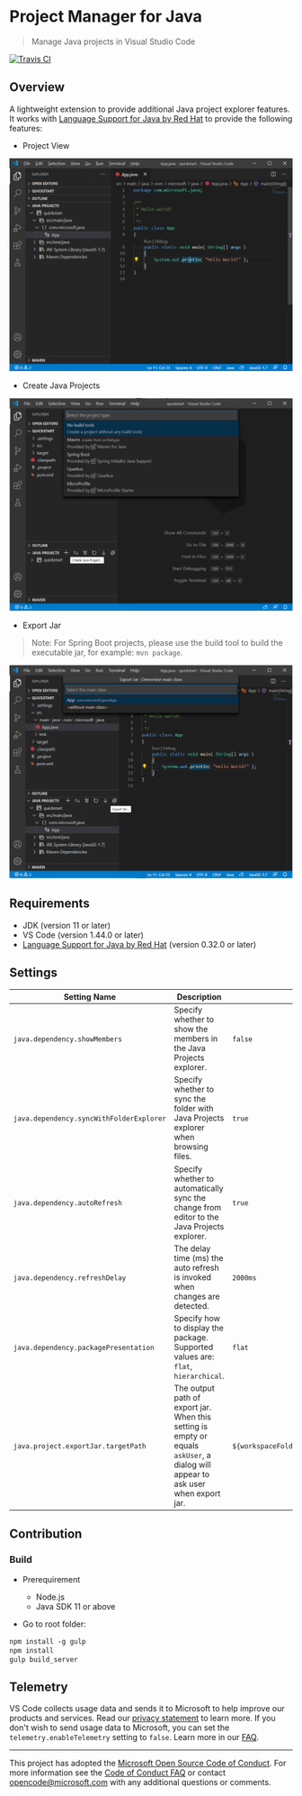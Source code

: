 # Project Manager for Java

> Manage Java projects in Visual Studio Code

[![Travis CI](https://travis-ci.org/Microsoft/vscode-java-dependency.svg?branch=master)](https://travis-ci.org/Microsoft/vscode-java-dependency)

## Overview

A lightweight extension to provide additional Java project explorer features. It works with [Language Support for Java by Red Hat](https://marketplace.visualstudio.com/items?itemName=redhat.java) to provide the following features:

* Project View

![project-view](https://raw.githubusercontent.com/Microsoft/vscode-java-dependency/master/images/project-explorer.png)

* Create Java Projects

![create project](https://raw.githubusercontent.com/Microsoft/vscode-java-dependency/master/images/create-project.png)

* Export Jar
> Note: For Spring Boot projects, please use the build tool to build the executable jar, for example: `mvn package`.

![export jar](https://raw.githubusercontent.com/Microsoft/vscode-java-dependency/master/images/export-jar.png)

## Requirements

- JDK (version 11 or later)
- VS Code (version 1.44.0 or later)
- [Language Support for Java by Red Hat](https://marketplace.visualstudio.com/items?itemName=redhat.java) (version 0.32.0 or later)


## Settings

| Setting Name | Description | Default Value |
|---|---|---|
| `java.dependency.showMembers` | Specify whether to show the members in the Java Projects explorer. | `false` |
| `java.dependency.syncWithFolderExplorer` | Specify whether to sync the folder with Java Projects explorer when browsing files.  | `true` |
| `java.dependency.autoRefresh` | Specify whether to automatically sync the change from editor to the Java Projects explorer. | `true` |
| `java.dependency.refreshDelay` | The delay time (ms) the auto refresh is invoked when changes are detected. | `2000ms` |
| `java.dependency.packagePresentation` | Specify how to display the package. Supported values are: `flat`, `hierarchical`.| `flat` |
| `java.project.exportJar.targetPath` | The output path of export jar. When this setting is empty or equals `askUser`, a dialog will appear to ask user when export jar.| `${workspaceFolder}/${workspaceFolderBasename}.jar` |

## Contribution

### Build
* Prerequirement
    - Node.js
    - Java SDK 11 or above

* Go to root folder:
```
npm install -g gulp
npm install
gulp build_server
```

## Telemetry
VS Code collects usage data and sends it to Microsoft to help improve our products and services. Read our [privacy statement](https://go.microsoft.com/fwlink/?LinkID=528096&clcid=0x409) to learn more. If you don't wish to send usage data to Microsoft, you can set the `telemetry.enableTelemetry` setting to `false`. Learn more in our [FAQ](https://code.visualstudio.com/docs/supporting/faq#_how-to-disable-telemetry-reporting).


---

This project has adopted the [Microsoft Open Source Code of Conduct](https://opensource.microsoft.com/codeofconduct/). For more information see the [Code of Conduct FAQ](https://opensource.microsoft.com/codeofconduct/faq/) or contact [opencode@microsoft.com](mailto:opencode@microsoft.com) with any additional questions or comments.
